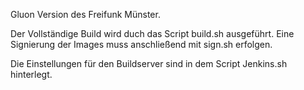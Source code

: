 
Gluon Version des Freifunk Münster. 

Der Vollständige Build wird duch das Script build.sh ausgeführt. 
Eine Signierung der Images muss anschließend mit sign.sh erfolgen. 

Die Einstellungen für den Buildserver sind in dem Script Jenkins.sh hinterlegt.

